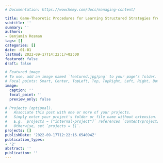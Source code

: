 ```yaml
---
# Documentation: https://wowchemy.com/docs/managing-content/

title: Game-Theoretic Procedures for Learning Structured Strategies from Demonstration
subtitle: ''
summary: ''
authors:
- Benjamin Rosman
tags: []
categories: []
date: -01-01
lastmod: 2022-09-17T14:22:17+02:00
featured: false
draft: false

# Featured image
# To use, add an image named `featured.jpg/png` to your page's folder.
# Focal points: Smart, Center, TopLeft, Top, TopRight, Left, Right, BottomLeft, Bottom, BottomRight.
image:
  caption: ''
  focal_point: ''
  preview_only: false

# Projects (optional).
#   Associate this post with one or more of your projects.
#   Simply enter your project's folder or file name without extension.
#   E.g. `projects = ["internal-project"]` references `content/project/deep-learning/index.md`.
#   Otherwise, set `projects = []`.
projects: []
publishDate: '2022-09-17T12:22:16.654094Z'
publication_types:
- '2'
abstract: ''
publication: ''
---
```

